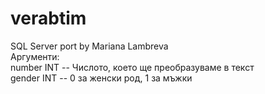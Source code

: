 # verabtim
SQL Server port by Mariana Lambreva  
Аргументи:  
  number INT -- Числото, което ще преобразуваме в текст  
  gender INT -- 0 за женски род, 1 за мъжки
